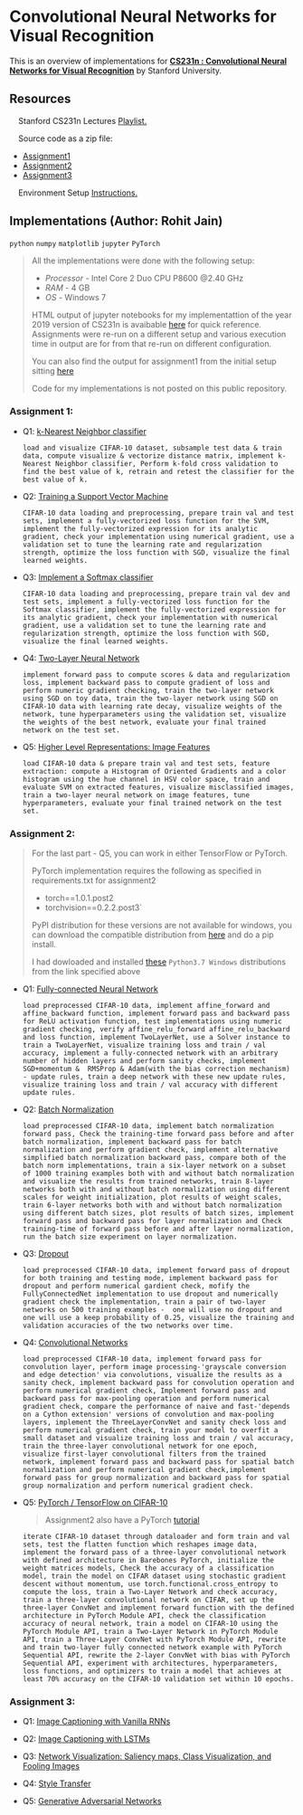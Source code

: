 # Convolutional Neural Networks for Visual Recognition

This is an overview of implementations for [**CS231n : Convolutional Neural Networks for Visual Recognition**](http://cs231n.stanford.edu/2019/) by Stanford University.

## Resources

&nbsp;&nbsp;&nbsp;&nbsp;Stanford CS231n Lectures [Playlist.](https://www.youtube.com/playlist?list=PL3FW7Lu3i5JvHM8ljYj-zLfQRF3EO8sYv)

&nbsp;&nbsp;&nbsp;&nbsp;Source code as a zip file:

- [Assignment1](cs231n.github.io/assignments/2019/spring1819_assignment1.zip)
- [Assignment2](cs231n.github.io/assignments/2019/spring1819_assignment2.zip)
- [Assignment3](cs231n.github.io/assignments/2019/spring1819_assignment3.zip)

&nbsp;&nbsp;&nbsp;&nbsp;Environment Setup [Instructions.](https://cs231n.github.io/setup-instructions/)

## Implementations (Author: Rohit Jain)

`python` `numpy` `matplotlib` `jupyter` `PyTorch`

>
> All the implementations were done with the following setup:
> - *Processor* - Intel Core 2 Duo CPU P8600 @2.40 GHz
> - *RAM* - 4 GB
> - *OS* - Windows 7
>
> HTML output of jupyter notebooks for my implementattion of the year 2019 version of CS231n is avaibable [here](https://github.com/r-jain/Convolutional-Neural-Networks-for-Visual-Recognition/tree/main/2019/html_new) for quick reference. Assignments were re-run on a different setup and various execution time in output are for from that re-run on different configuration. 
>
> You can also find the output for assignment1 from the initial setup sitting [here](https://github.com/r-jain/Convolutional-Neural-Networks-for-Visual-Recognition/tree/main/2019/html)
>
> Code for my implementations is not posted on this public repository.

### **Assignment 1:**

- Q1: [k-Nearest Neighbor classifier](http://htmlpreview.github.io/?https://github.com/r-jain/Convolutional-Neural-Networks-for-Visual-Recognition/blob/main/2019/html_new/assignment1/knn.html)

    `load and visualize CIFAR-10 dataset, subsample test data & train data, compute visualize & vectorize distance matrix, implement k-Nearest Neighbor classifier, Perform k-fold cross validation to find the best value of k, retrain and retest the classifier for the best value of k.`

- Q2: [Training a Support Vector Machine](http://htmlpreview.github.io/?https://github.com/r-jain/Convolutional-Neural-Networks-for-Visual-Recognition/blob/main/2019/html_new/assignment1/svm.html)

    `CIFAR-10 data loading and preprocessing, prepare train val and test sets, implement a fully-vectorized loss function for the SVM, implement the fully-vectorized expression for its analytic gradient, check your implementation using numerical gradient, use a validation set to tune the learning rate and regularization strength, optimize the loss function with SGD, visualize the final learned weights.`


- Q3: [Implement a Softmax classifier](http://htmlpreview.github.io/?https://github.com/r-jain/Convolutional-Neural-Networks-for-Visual-Recognition/blob/main/2019/html_new/assignment1/softmax.html)

    `CIFAR-10 data loading and preprocessing, prepare train val dev and test sets, implement a fully-vectorized loss function for the Softmax classifier, implement the fully-vectorized expression for its analytic gradient, check your implementation with numerical gradient, use a validation set to tune the learning rate and regularization strength, optimize the loss function with SGD, visualize the final learned weights.`

- Q4: [Two-Layer Neural Network](http://htmlpreview.github.io/?https://github.com/r-jain/Convolutional-Neural-Networks-for-Visual-Recognition/blob/main/2019/html_new/assignment1/two_layer_net.html)

    `implement forward pass to compute scores & data and regularization loss, implement backward pass to compute gradient of loss and perform numeric gradient checking, train the two-layer network using SGD on toy data, train the two-layer network using SGD on CIFAR-10 data with learning rate decay, visualize weights of the network, tune hyperparameters using the validation set, visualize the weights of the best network, evaluate your final trained network on the test set.`

- Q5: [Higher Level Representations: Image Features](http://htmlpreview.github.io/?https://github.com/r-jain/Convolutional-Neural-Networks-for-Visual-Recognition/blob/main/2019/html_new/assignment1/features.html)

    `load CIFAR-10 data & prepare train val and test sets, feature extraction: compute a Histogram of Oriented Gradients and a color histogram using the hue channel in HSV color space, train and evaluate SVM on extracted features, visualize misclassified images, train a two-layer neural network on image features, tune hyperparameters, evaluate your final trained network on the test set.`

### **Assignment 2:**
>
> For the last part - Q5, you can work in either TensorFlow or PyTorch. 
> 
> PyTorch implementation requires the following as specified in requirements.txt for assignment2
>
> - torch==1.0.1.post2 
> - torchvision==0.2.2.post3`
>
>PyPI distribution for these versions are not available for windows, you can download the compatible distribution from [here](https://download.pytorch.org/whl/torch_stable.html) and do a pip install.
> 
> I had dowloaded and installed [these](https://github.com/r-jain/Convolutional-Neural-Networks-for-Visual-Recognition/tree/main/2019/wheel) `Python3.7 Windows` distributions from the link specified above
>

- Q1: [Fully-connected Neural Network](http://htmlpreview.github.io/?https://github.com/r-jain/Convolutional-Neural-Networks-for-Visual-Recognition/blob/main/2019/html_new/assignment2/FullyConnectedNets.html)

    `load preprocessed CIFAR-10 data, implement affine_forward and affine_backward function, implement forward pass and backward pass for ReLU activation function, test implementations using numeric gradient checking, verify affine_relu_forward affine_relu_backward and loss function, implement TwoLayerNet, use a Solver instance to train a TwoLayerNet, visualize training loss and train / val accuracy, implement a fully-connected network with an arbitrary number of hidden layers and perform sanity checks, implement SGD+momentum &  RMSProp & Adam(with the bias correction mechanism) - update rules, train a deep network with these new update rules, visualize training loss and train / val accuracy with different update rules.`

- Q2: [Batch Normalization ](http://htmlpreview.github.io/?https://github.com/r-jain/Convolutional-Neural-Networks-for-Visual-Recognition/blob/main/2019/html_new/assignment2/BatchNormalization.html)

    `load preprocessed CIFAR-10 data, implement batch normalization forward pass, Check the training-time forward pass before and after batch normalization, implement backward pass for batch normalization and perform gradient check, implement alternative simplified batch normalization backward pass, compare both of the batch norm implementations, train a six-layer network on a subset of 1000 training examples both with and without batch normalization and visualize the results from trained networks, train 8-layer networks both with and without batch normalization using different scales for weight initialization, plot results of weight scales, train 6-layer networks both with and without batch normalization using different batch sizes, plot results of batch sizes, implement forward pass and backward pass for layer normalization and Check training-time of forward pass before and after layer normalization, run the batch size experiment on layer normalization.` 

- Q3: [Dropout ](http://htmlpreview.github.io/?https://github.com/r-jain/Convolutional-Neural-Networks-for-Visual-Recognition/blob/main/2019/html_new/assignment2/Dropout.html)

    `load preprocessed CIFAR-10 data, implement forward pass of dropout for both training and testing mode, implement backward pass for dropout and perform numerical gardient check, mofify the FullyConnectedNet implementation to use dropout and numerically gradient check the implementation, train a pair of two-layer networks on 500 training examples -  one will use no dropout and one will use a keep probability of 0.25, visualize the training and validation accuracies of the two networks over time.`

- Q4: [Convolutional Networks](http://htmlpreview.github.io/?https://github.com/r-jain/Convolutional-Neural-Networks-for-Visual-Recognition/blob/main/2019/html_new/assignment2/ConvolutionalNetworks.html)

    `load preprocessed CIFAR-10 data, implement forward pass for convolution layer, perform image processing-'grayscale conversion and edge detection' via convolutions, visualize the results as a sanity check, implement backward pass for convolution operation and perform numerical gradient check, Implement forward pass and backward pass for max-pooling operation and perform numerical gradient check, compare the performance of naive and fast-'depends on a Cython extension' versions of convolution and max-pooling layers, implement the ThreeLayerConvNet and sanity check loss and perform numerical gradient check, train your model to overfit a small dataset and visualize training loss and train / val accuracy, train the three-layer convolutional network for one epoch, visualize first-layer convolutional filters from the trained network, implement forward pass and backward pass for spatial batch normalization and perform numerical gradient check,implement forward pass for group normalization and backward pass for spatial group normalization and perform numerical gradient check.`

- Q5: [PyTorch / TensorFlow on CIFAR-10](http://htmlpreview.github.io/?https://github.com/r-jain/Convolutional-Neural-Networks-for-Visual-Recognition/blob/main/2019/html_new/assignment2/PyTorch.html)

    >Assignment2 also have a PyTorch [tutorial](http://htmlpreview.github.io/?https://github.com/r-jain/Convolutional-Neural-Networks-for-Visual-Recognition/blob/main/2019/html_new/assignment2/pytorch_tutorial.html)

    `iterate CIFAR-10 dataset through dataloader and form train and val sets, test the flatten function which reshapes image data, implement the forward pass of a three-layer convolutional network with defined architecture in Barebones PyTorch, initialize the weight matrices models, Check the accuracy of a classification model, train the model on CIFAR dataset using stochastic gradient descent without momentum, use torch.functional.cross_entropy to compute the loss, train a Two-Layer Network and check accuracy, train a three-layer convolutional network on CIFAR, set up the three-layer ConvNet and implement forward function with the defined architecture in PyTorch Module API, check the classification accuracy of neural network, train a model on CIFAR-10 using the PyTorch Module API, train a Two-Layer Network in PyTorch Module API, train a Three-Layer ConvNet with PyTorch Module API, rewrite and train two-layer fully connected network example with PyTorch Sequential API, rewrite the 2-layer ConvNet with bias with PyTorch Sequential API, experiment with architectures, hyperparameters, loss functions, and optimizers to train a model that achieves at least 70% accuracy on the CIFAR-10 validation set within 10 epochs.`

    

### **Assignment 3:**

- Q1: [Image Captioning with Vanilla RNNs]()

- Q2: [Image Captioning with LSTMs]()

- Q3: [Network Visualization: Saliency maps, Class Visualization, and Fooling Images]()

- Q4: [Style Transfer ]()

- Q5: [Generative Adversarial Networks]()















